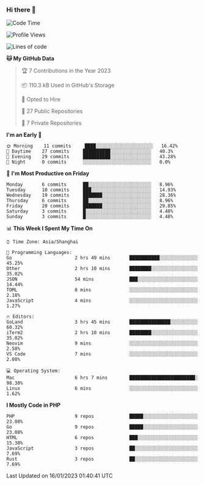### Hi there 👋

<!--START_SECTION:waka-->
![Code Time](http://img.shields.io/badge/Code%20Time-3%2C894%20hrs%2050%20mins-blue)

![Profile Views](http://img.shields.io/badge/Profile%20Views-35-blue)

![Lines of code](https://img.shields.io/badge/From%20Hello%20World%20I%27ve%20Written-217%20Thousand%20lines%20of%20code-blue)

**🐱 My GitHub Data** 

> 🏆 7 Contributions in the Year 2023
 > 
> 📦 110.3 kB Used in GitHub's Storage 
 > 
> 💼 Opted to Hire
 > 
> 📜 27 Public Repositories 
 > 
> 🔑 7 Private Repositories  
 > 
**I'm an Early 🐤** 

```text
🌞 Morning    11 commits     ████░░░░░░░░░░░░░░░░░░░░░   16.42% 
🌆 Daytime    27 commits     ██████████░░░░░░░░░░░░░░░   40.3% 
🌃 Evening    29 commits     ██████████░░░░░░░░░░░░░░░   43.28% 
🌙 Night      0 commits      ░░░░░░░░░░░░░░░░░░░░░░░░░   0.0%

```
📅 **I'm Most Productive on Friday** 

```text
Monday       6 commits      ██░░░░░░░░░░░░░░░░░░░░░░░   8.96% 
Tuesday      10 commits     ███░░░░░░░░░░░░░░░░░░░░░░   14.93% 
Wednesday    19 commits     ███████░░░░░░░░░░░░░░░░░░   28.36% 
Thursday     6 commits      ██░░░░░░░░░░░░░░░░░░░░░░░   8.96% 
Friday       20 commits     ███████░░░░░░░░░░░░░░░░░░   29.85% 
Saturday     3 commits      █░░░░░░░░░░░░░░░░░░░░░░░░   4.48% 
Sunday       3 commits      █░░░░░░░░░░░░░░░░░░░░░░░░   4.48%

```


📊 **This Week I Spent My Time On** 

```text
⌚︎ Time Zone: Asia/Shanghai

💬 Programming Languages: 
Go                       2 hrs 49 mins       ███████████░░░░░░░░░░░░░░   45.25% 
Other                    2 hrs 10 mins       ████████░░░░░░░░░░░░░░░░░   35.02% 
JSON                     54 mins             ███░░░░░░░░░░░░░░░░░░░░░░   14.44% 
TOML                     8 mins              ░░░░░░░░░░░░░░░░░░░░░░░░░   2.18% 
JavaScript               4 mins              ░░░░░░░░░░░░░░░░░░░░░░░░░   1.27%

🔥 Editors: 
GoLand                   3 hrs 45 mins       ███████████████░░░░░░░░░░   60.32% 
iTerm2                   2 hrs 10 mins       ████████░░░░░░░░░░░░░░░░░   35.02% 
Neovim                   9 mins              ░░░░░░░░░░░░░░░░░░░░░░░░░   2.58% 
VS Code                  7 mins              ░░░░░░░░░░░░░░░░░░░░░░░░░   2.08%

💻 Operating System: 
Mac                      6 hrs 7 mins        ████████████████████████░   98.38% 
Linux                    6 mins              ░░░░░░░░░░░░░░░░░░░░░░░░░   1.62%

```

**I Mostly Code in PHP** 

```text
PHP                      9 repos             █████░░░░░░░░░░░░░░░░░░░░   23.08% 
Go                       9 repos             █████░░░░░░░░░░░░░░░░░░░░   23.08% 
HTML                     6 repos             ███░░░░░░░░░░░░░░░░░░░░░░   15.38% 
JavaScript               3 repos             ██░░░░░░░░░░░░░░░░░░░░░░░   7.69% 
Rust                     3 repos             ██░░░░░░░░░░░░░░░░░░░░░░░   7.69%

```



 Last Updated on 16/01/2023 01:40:41 UTC
<!--END_SECTION:waka-->
